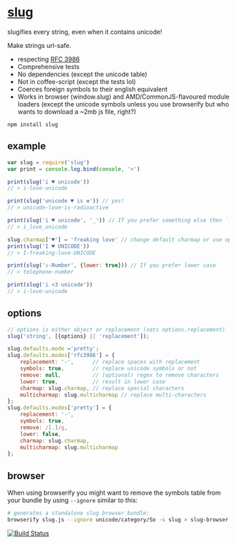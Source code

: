 # [slug](https://github.com/Trott/node-slug)

slugifies every string, even when it contains unicode!

Make strings url-safe.

- respecting [RFC 3986](https://tools.ietf.org/html/rfc3986)
- Comprehensive tests
- No dependencies (except the unicode table)
- Not in coffee-script (except the tests lol)
- Coerces foreign symbols to their english equivalent
- Works in browser (window.slug) and AMD/CommonJS-flavoured module loaders (except the unicode symbols unless you use browserify but who wants to download a ~2mb js file, right?)

```
npm install slug
```

## example

```javascript
var slug = require('slug')
var print = console.log.bind(console, '>')

print(slug('i ♥ unicode'))
// > i-love-unicode

print(slug('unicode ♥ is ☢')) // yes!
// > unicode-love-is-radioactive

print(slug('i ♥ unicode', '_')) // If you prefer something else then `-` as seperator
// > i_love_unicode

slug.charmap['♥'] = 'freaking love' // change default charmap or use option {charmap:{…}} as 2. argument
print(slug('I ♥ UNICODE'))
// > I-freaking-love-UNICODE

print(slug('☏-Number', {lower: true})) // If you prefer lower case
// > telephone-number

print(slug('i <3 unicode'))
// > i-love-unicode
```

## options

```javascript
// options is either object or replacement (sets options.replacement)
slug('string', [{options} || 'replacement']);
```

```javascript
slug.defaults.mode ='pretty';
slug.defaults.modes['rfc3986'] = {
    replacement: '-',      // replace spaces with replacement
    symbols: true,         // replace unicode symbols or not
    remove: null,          // (optional) regex to remove characters
    lower: true,           // result in lower case
    charmap: slug.charmap, // replace special characters
    multicharmap: slug.multicharmap // replace multi-characters
};
slug.defaults.modes['pretty'] = {
    replacement: '-',
    symbols: true,
    remove: /[.]/g,
    lower: false,
    charmap: slug.charmap,
    multicharmap: slug.multicharmap
};
```

## browser

When using browserify you might want to remove the symbols table from your bundle by using `--ignore` similar to this:
```bash
# generates a standalone slug browser bundle:
browserify slug.js --ignore unicode/category/So -s slug > slug-browser.js
```

[![Build Status](https://secure.travis-ci.org/dodo/node-slug.png)](http://travis-ci.org/dodo/node-slug)
